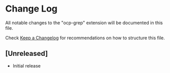 # Change Log

All notable changes to the "ocp-grep" extension will be documented in this file.

Check [Keep a Changelog](http://keepachangelog.com/) for recommendations on how to structure this file.

## [Unreleased]

- Initial release